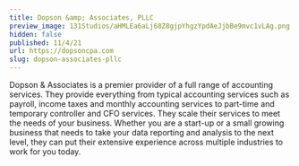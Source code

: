 ```yaml
---
title: Dopson &amp; Associates, PLLC
preview_image: 131Studios/aHMLEa6aLj68Z8gjpYhgzYpdAeJjbBe9mvc1vLAg.png
hidden: false
published: 11/4/21
url: https://dopsoncpa.com
slug: dopson-associates-pllc
---
```


Dopson &amp; Associates is a premier provider of a full range of accounting services. They provide everything from typical accounting services such as payroll, income taxes and monthly accounting services to part-time and temporary controller and CFO services. They scale their services to meet the needs of your business. Whether you are a start-up or a small growing business that needs to take your data reporting and analysis to the next level, they can put their extensive experience across multiple industries to work for you today.
